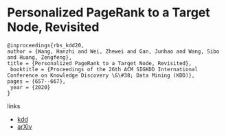 # Personalized PageRank to a Target Node, Revisited

```
@inproceedings{rbs_kdd20,
author = {Wang, Hanzhi and Wei, Zhewei and Gan, Junhao and Wang, Sibo and Huang, Zengfeng},
title = {Personalized PageRank to a Target Node, Revisited},
 booktitle = {Proceedings of the 26th ACM SIGKDD International Conference on Knowledge Discovery \&\#38; Data Mining (KDD)},
pages = {657--667},
 year = {2020}
}
```

links
- [kdd](https://www.kdd.org/kdd2020/accepted-papers/view/personalized-pagerank-to-a-target-node-revisited)
- [arXiv](https://arxiv.org/abs/2006.11876)
